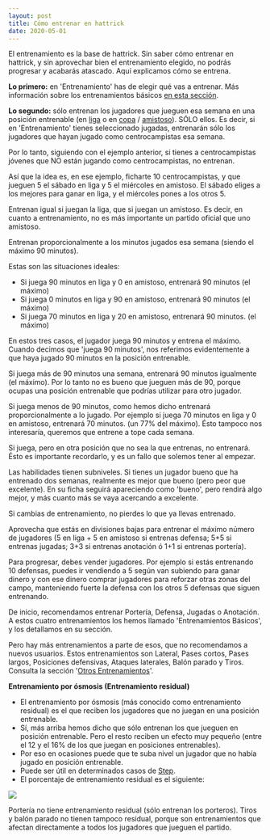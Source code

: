 ```yaml
---
layout: post
title: Cómo entrenar en hattrick
date: 2020-05-01
---
```


El entrenamiento es la base de hattrick. Sin saber cómo entrenar en hattrick, y sin aprovechar bien el entrenamiento elegido, no podrás progresar y acabarás atascado. Aquí explicamos cómo se entrena.

**Lo primero:** en 'Entrenamiento' has de elegir qué vas a entrenar. Más información sobre los entrenamientos básicos [en esta sección](http://www.guiaocerin.com/es/entrenamientos-principales/).

**Lo segundo:** sólo entrenan los jugadores que jueguen esa semana en una posición entrenable (en [liga](http://www.guiaocerin.com/es/la-liga-en-hattrick/) o en [copa](http://www.guiaocerin.com/es/la-copa-en-hattrick/) / [amistoso](http://www.guiaocerin.com/es/partidos-amistosos/)). SÓLO ellos. Es decir, si en 'Entrenamiento' tienes seleccionado jugadas, entrenarán sólo los jugadores que hayan jugado como centrocampistas esa semana.

Por lo tanto, siguiendo con el ejemplo anterior, si tienes a centrocampistas jóvenes que NO están jugando como centrocampistas, no entrenan.

Así que la idea es, en ese ejemplo, ficharte 10 centrocampistas, y que jueguen 5 el sábado en liga y 5 el miércoles en amistoso. El sábado eliges a los mejores para ganar en liga, y el miércoles pones a los otros 5.

Entrenan igual si juegan la liga, que si juegan un amistoso. Es decir, en cuanto a entrenamiento, no es más importante un partido oficial que uno amistoso.

Entrenan proporcionalmente a los minutos jugados esa semana (siendo el máximo 90 minutos).

Estas son las situaciones ideales:

- Si juega 90 minutos en liga y 0 en amistoso, entrenará 90 minutos (el máximo)
- Si juega 0 minutos en liga y 90 en amistoso, entrenará 90 minutos (el máximo)
- Si juega 70 minutos en liga y 20 en amistoso, entrenará 90 minutos. (el máximo)

En estos tres casos, el jugador juega 90 minutos y entrena el máximo. Cuando decimos que 'juega 90 minutos', nos referimos evidentemente a que haya jugado 90 minutos en la posición entrenable.

Si juega más de 90 minutos una semana, entrenará 90 minutos igualmente (el máximo). Por lo tanto no es bueno que jueguen más de 90, porque ocupas una posición entrenable que podrías utilizar para otro jugador.

Si juega menos de 90 minutos, como hemos dicho entrenará proporcionalmente a lo jugado. Por ejemplo si juega 70 minutos en liga y 0 en amistoso, entrenará 70 minutos. (un 77% del máximo). Ésto tampoco nos interesaría, queremos que entrene a tope cada semana.

Si juega, pero en otra posición que no sea la que entrenas, no entrenará. Ésto es importante recordarlo, y es un fallo que solemos tener al empezar.

Las habilidades tienen subniveles. Si tienes un jugador bueno que ha entrenado dos semanas, realmente es mejor que bueno (pero peor que excelente). En su ficha seguirá apareciendo como 'bueno', pero rendirá algo mejor, y más cuanto más se vaya acercando a excelente.

Si cambias de entrenamiento, no pierdes lo que ya llevas entrenado.

Aprovecha que estás en divisiones bajas para entrenar el máximo número de jugadores (5 en liga + 5 en amistoso si entrenas defensa; 5+5 si entrenas jugadas; 3+3 si entrenas anotación ó 1+1 si entrenas portería).

Para progresar, debes vender jugadores. Por ejemplo si estás entrenando 10 defensas, puedes ir vendiendo a 5 según van subiendo para ganar dinero y con ese dinero comprar jugadores para reforzar otras zonas del campo, manteniendo fuerte la defensa con los otros 5 defensas que siguen entrenando.

De inicio, recomendamos entrenar Portería, Defensa, Jugadas o Anotación. A estos cuatro entrenamientos los hemos llamado 'Entrenamientos Básicos', y los detallamos en su sección.

Pero hay más entrenamientos a parte de esos, que no recomendamos a nuevos usuarios. Estos entrenamientos son Lateral, Pases cortos, Pases largos, Posiciones defensivas, Ataques laterales, Balón parado y Tiros. Consulta la sección '[Otros Entrenamientos](http://www.guiaocerin.com/es/otros-entrenamientos/)'.
 

**Entrenamiento por ósmosis (Entrenamiento residual)**

- El entrenamiento por ósmosis (más conocido como entrenamiento residual) es el que reciben los jugadores que no juegan en una posición entrenable.
- Sí, más arriba hemos dicho que sólo entrenan los que jueguen en posición entrenable. Pero el resto reciben un efecto muy pequeño (entre el 12 y el 16% de los que juegan en posiciones entrenables).
- Por eso en ocasiones puede que te suba nivel un jugador que no había jugado en posición entrenable.
- Puede ser útil en determinados casos de [Step](http://www.guiaocerin.com/es/mercado-de-hattrick-daytrading-y-steptrading/).
- El porcentaje de entrenamiento residual es el siguiente:

[![](http://www.guiaocerin.com/es/wp-content/uploads/sites/2/2014/03/Entrenamiento-residual.jpg)](http://www.guiaocerin.com/es/wp-content/uploads/sites/2/2014/03/Entrenamiento-residual.jpg)

Portería no tiene entrenamiento residual (sólo entrenan los porteros). Tiros y balón parado no tienen tampoco residual, porque son entrenamientos que afectan directamente a todos los jugadores que jueguen el partido.
